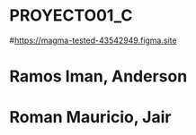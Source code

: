 # PROYECTO01_C 
#https://magma-tested-43542949.figma.site
# Ramos Iman, Anderson
# Roman Mauricio, Jair